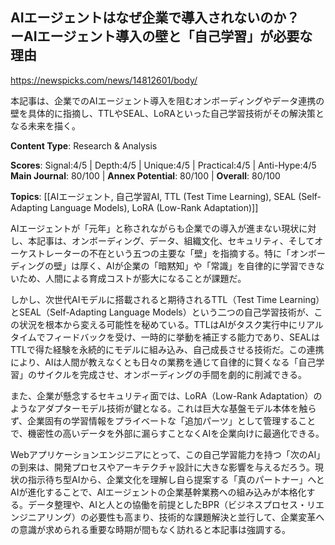 ## AIエージェントはなぜ企業で導入されないのか？　ーAIエージェント導入の壁と「自己学習」が必要な理由

https://newspicks.com/news/14812601/body/

本記事は、企業でのAIエージェント導入を阻むオンボーディングやデータ連携の壁を具体的に指摘し、TTLやSEAL、LoRAといった自己学習技術がその解決策となる未来を描く。

**Content Type**: Research & Analysis

**Scores**: Signal:4/5 | Depth:4/5 | Unique:4/5 | Practical:4/5 | Anti-Hype:4/5
**Main Journal**: 80/100 | **Annex Potential**: 80/100 | **Overall**: 80/100

**Topics**: [[AIエージェント, 自己学習AI, TTL (Test Time Learning), SEAL (Self-Adapting Language Models), LoRA (Low-Rank Adaptation)]]

AIエージェントが「元年」と称されながらも企業での導入が進まない現状に対し、本記事は、オンボーディング、データ、組織文化、セキュリティ、そしてオーケストレーターの不在という五つの主要な「壁」を指摘する。特に「オンボーディングの壁」は厚く、AIが企業の「暗黙知」や「常識」を自律的に学習できないため、人間による育成コストが膨大になることが課題だ。

しかし、次世代AIモデルに搭載されると期待されるTTL（Test Time Learning）とSEAL（Self-Adapting Language Models）という二つの自己学習技術が、この状況を根本から変える可能性を秘めている。TTLはAIがタスク実行中にリアルタイムでフィードバックを受け、一時的に挙動を補正する能力であり、SEALはTTLで得た経験を永続的にモデルに組み込み、自己成長させる技術だ。この連携により、AIは人間が教えなくとも日々の業務を通じて自律的に賢くなる「自己学習」のサイクルを完成させ、オンボーディングの手間を劇的に削減できる。

また、企業が懸念するセキュリティ面では、LoRA（Low-Rank Adaptation）のようなアダプターモデル技術が鍵となる。これは巨大な基盤モデル本体を触らず、企業固有の学習情報をプライベートな「追加パーツ」として管理することで、機密性の高いデータを外部に漏らすことなくAIを企業向けに最適化できる。

Webアプリケーションエンジニアにとって、この自己学習能力を持つ「次のAI」の到来は、開発プロセスやアーキテクチャ設計に大きな影響を与えるだろう。現状の指示待ち型AIから、企業文化を理解し自ら提案する「真のパートナー」へとAIが進化することで、AIエージェントの企業基幹業務への組み込みが本格化する。データ整理や、AIと人との協働を前提としたBPR（ビジネスプロセス・リエンジニアリング）の必要性も高まり、技術的な課題解決と並行して、企業変革への意識が求められる重要な時期が間もなく訪れると本記事は強調する。